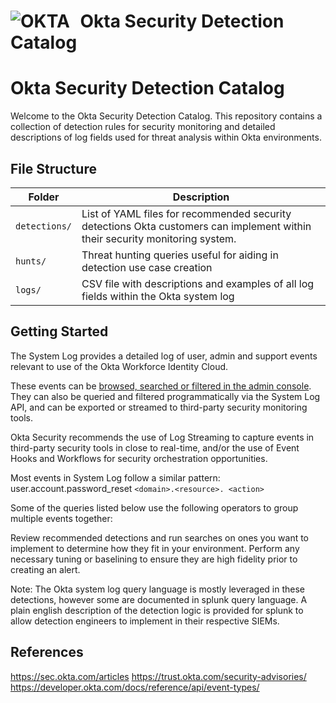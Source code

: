 <h1><img src="https://www.okta.com/sites/default/files/Dev_Logo-01_Large-thumbnail.png" alt="OKTA" style="width:auto; height:auto; margin-right:10px;"> Okta Security Detection Catalog</h1>

# Okta Security Detection Catalog
Welcome to the Okta Security Detection Catalog. This repository contains a collection of detection rules for security monitoring and detailed descriptions of log fields used for threat analysis within Okta environments. 

## File Structure
| Folder | Description |
| ------------- | ------------- |
| `detections/`  | List of YAML files for recommended security detections Okta customers can implement within their security monitoring system.   |
| `hunts/`  | Threat hunting queries useful for aiding in detection use case creation  |
| `logs/`  | CSV file with descriptions and examples of all log fields within the Okta system log  |

## Getting Started
The System Log provides a detailed log of user, admin and support events relevant to use of the Okta Workforce Identity Cloud.

These events can be [browsed, searched or filtered in the admin console](https://help.okta.com/en-us/content/topics/reports/syslog-filters.htm). They can also be queried and filtered programmatically via the System Log API, and can be exported or streamed to third-party security monitoring tools. 

Okta Security recommends the use of Log Streaming to capture events in third-party security tools in close to real-time, and/or the use of Event Hooks and Workflows for security orchestration opportunities.

Most events in System Log follow a similar pattern:
user.account.password_reset
`<domain>.<resource>. <action>`


Some of the queries listed below use the following operators to group multiple events together:

Review recommended detections and run searches on ones you want to implement to determine how they fit in your environment. Perform any necessary tuning or baselining to ensure they are high fidelity prior to creating an alert. 

Note: The Okta system log query language is mostly leveraged in these detections, however some are documented in splunk query language. A plain english description of the detection logic is provided for splunk to allow detection engineers to implement in their respective SIEMs. 

## References
https://sec.okta.com/articles
https://trust.okta.com/security-advisories/
https://developer.okta.com/docs/reference/api/event-types/

